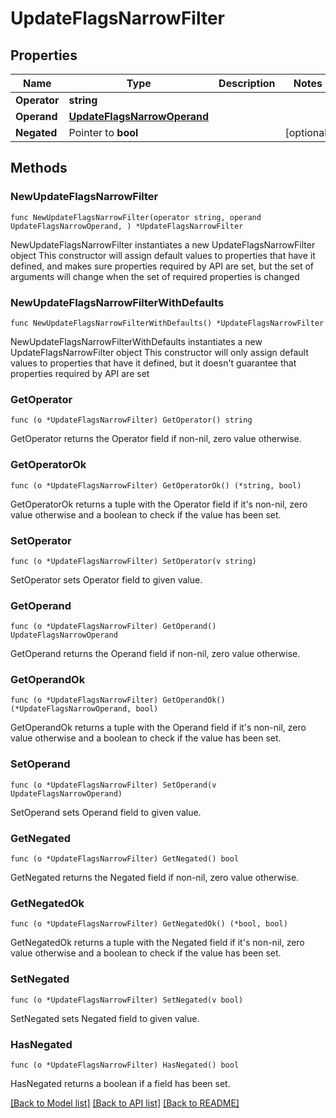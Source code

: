 # UpdateFlagsNarrowFilter

## Properties

Name | Type | Description | Notes
------------ | ------------- | ------------- | -------------
**Operator** | **string** |  | 
**Operand** | [**UpdateFlagsNarrowOperand**](UpdateFlagsNarrowOperand.md) |  | 
**Negated** | Pointer to **bool** |  | [optional] 

## Methods

### NewUpdateFlagsNarrowFilter

`func NewUpdateFlagsNarrowFilter(operator string, operand UpdateFlagsNarrowOperand, ) *UpdateFlagsNarrowFilter`

NewUpdateFlagsNarrowFilter instantiates a new UpdateFlagsNarrowFilter object
This constructor will assign default values to properties that have it defined,
and makes sure properties required by API are set, but the set of arguments
will change when the set of required properties is changed

### NewUpdateFlagsNarrowFilterWithDefaults

`func NewUpdateFlagsNarrowFilterWithDefaults() *UpdateFlagsNarrowFilter`

NewUpdateFlagsNarrowFilterWithDefaults instantiates a new UpdateFlagsNarrowFilter object
This constructor will only assign default values to properties that have it defined,
but it doesn't guarantee that properties required by API are set

### GetOperator

`func (o *UpdateFlagsNarrowFilter) GetOperator() string`

GetOperator returns the Operator field if non-nil, zero value otherwise.

### GetOperatorOk

`func (o *UpdateFlagsNarrowFilter) GetOperatorOk() (*string, bool)`

GetOperatorOk returns a tuple with the Operator field if it's non-nil, zero value otherwise
and a boolean to check if the value has been set.

### SetOperator

`func (o *UpdateFlagsNarrowFilter) SetOperator(v string)`

SetOperator sets Operator field to given value.


### GetOperand

`func (o *UpdateFlagsNarrowFilter) GetOperand() UpdateFlagsNarrowOperand`

GetOperand returns the Operand field if non-nil, zero value otherwise.

### GetOperandOk

`func (o *UpdateFlagsNarrowFilter) GetOperandOk() (*UpdateFlagsNarrowOperand, bool)`

GetOperandOk returns a tuple with the Operand field if it's non-nil, zero value otherwise
and a boolean to check if the value has been set.

### SetOperand

`func (o *UpdateFlagsNarrowFilter) SetOperand(v UpdateFlagsNarrowOperand)`

SetOperand sets Operand field to given value.


### GetNegated

`func (o *UpdateFlagsNarrowFilter) GetNegated() bool`

GetNegated returns the Negated field if non-nil, zero value otherwise.

### GetNegatedOk

`func (o *UpdateFlagsNarrowFilter) GetNegatedOk() (*bool, bool)`

GetNegatedOk returns a tuple with the Negated field if it's non-nil, zero value otherwise
and a boolean to check if the value has been set.

### SetNegated

`func (o *UpdateFlagsNarrowFilter) SetNegated(v bool)`

SetNegated sets Negated field to given value.

### HasNegated

`func (o *UpdateFlagsNarrowFilter) HasNegated() bool`

HasNegated returns a boolean if a field has been set.


[[Back to Model list]](../README.md#documentation-for-models) [[Back to API list]](../README.md#documentation-for-api-endpoints) [[Back to README]](../README.md)


